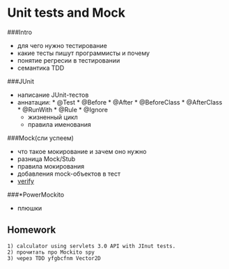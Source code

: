 # Unit tests and Mock

###Intro
- для чего нужно тестирование
- какие тесты пишут программисты и почему
- понятие регресии в тестировании
- семантика TDD
	
###JUnit
- написание JUnit-тестов
- аннатации: 
	    * @Test 
	    * @Before 
	    * @After 
	    * @BeforeClass 
	    * @AfterClass 
	    * @RunWith 
	    * @Rule
	    * @Ignore
	- жизненный цикл
	- правила именования
	
###Mock(сли успеем)
- что такое мокирование и зачем оно нужно
- разница Mock/Stub
- правила мокирования
- добавления mock-объектов в тест
- [verify](misc/verify.md)

###*PowerMockito
- плюшки
	
	
## Homework
    1) calculator using servlets 3.0 API with JInut tests.
    2) прочитать про Mockito spy
    3) через TDD yfgbcfnm Vector2D
    